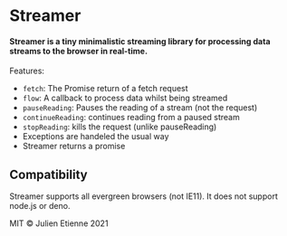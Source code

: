 # Streamer

#### Streamer is a tiny minimalistic streaming library for processing data streams to the browser in real-time.
Features:
- `fetch`: The Promise return of a fetch request  
- `flow`: A callback to process data whilst being streamed
- `pauseReading`: Pauses the reading of a stream (not the request)
- `continueReading`: continues reading from a paused stream
- `stopReading`: kills the request (unlike pauseReading)
- Exceptions are handeled the usual way
- Streamer returns a promise

## Compatibility
Streamer supports all evergreen browsers (not IE11). It does not support node.js or deno.

MIT © Julien Etienne 2021
